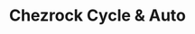 ---
title: "Chezrock Cycle & Auto"
url: /new-philadelphia/chezrock-cycle-and-auto/
shop: car repair
---